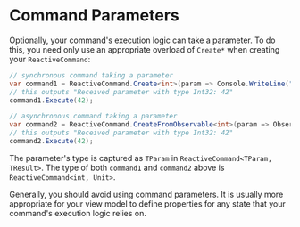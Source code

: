 # Command Parameters

Optionally, your command's execution logic can take a parameter. To do this, you need only use an appropriate overload of `Create*` when creating your `ReactiveCommand`:

```cs
// synchronous command taking a parameter
var command1 = ReactiveCommand.Create<int>(param => Console.WriteLine("Received parameter with type {0}: {1}.", param.GetType().Name, param);
// this outputs "Received parameter with type Int32: 42"
command1.Execute(42);

// asynchronous command taking a parameter
var command2 = ReactiveCommand.CreateFromObservable<int>(param => Observable.Return(param).Do(p => Console.WriteLine("Received parameter with type {0}: {1}.", p.GetType().Name, p)));
// this outputs "Received parameter with type Int32: 42"
command2.Execute(42);
```

The parameter's type is captured as `TParam` in `ReactiveCommand<TParam, TResult>`. The type of both `command1` and `command2` above is `ReactiveCommand<int, Unit>`.

Generally, you should avoid using command parameters. It is usually more appropriate for your view model to define properties for any state that your command's execution logic relies on.

